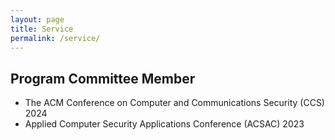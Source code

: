```yaml
---
layout: page
title: Service
permalink: /service/
---
```


## Program Committee Member

- The ACM Conference on Computer and Communications Security (CCS) 2024
- Applied Computer Security Applications Conference (ACSAC) 2023
